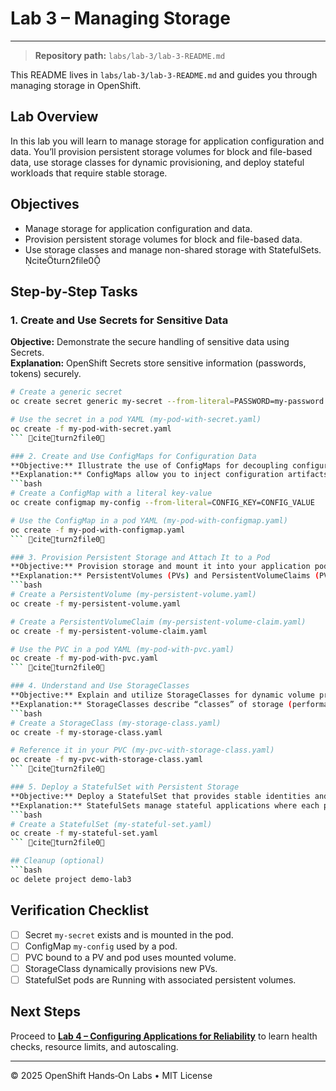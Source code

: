 # Lab 3 – Managing Storage

---

> **Repository path:** `labs/lab-3/lab-3-README.md`

This README lives in `labs/lab-3/lab-3-README.md` and guides you through managing storage in OpenShift.

## Lab Overview
In this lab you will learn to manage storage for application configuration and data. You’ll provision persistent storage volumes for block and file-based data, use storage classes for dynamic provisioning, and deploy stateful workloads that require stable storage.

## Objectives
- Manage storage for application configuration and data.  
- Provision persistent storage volumes for block and file-based data.  
- Use storage classes and manage non-shared storage with StatefulSets. citeturn2file0

## Step‑by‑Step Tasks

### 1. Create and Use Secrets for Sensitive Data
**Objective:** Demonstrate the secure handling of sensitive data using Secrets.  
**Explanation:** OpenShift Secrets store sensitive information (passwords, tokens) securely.  
```bash
# Create a generic secret
oc create secret generic my-secret --from-literal=PASSWORD=my-password

# Use the secret in a pod YAML (my-pod-with-secret.yaml)
oc create -f my-pod-with-secret.yaml
``` citeturn2file0

### 2. Create and Use ConfigMaps for Configuration Data
**Objective:** Illustrate the use of ConfigMaps for decoupling configuration from images.  
**Explanation:** ConfigMaps allow you to inject configuration artifacts into pods.  
```bash
# Create a ConfigMap with a literal key-value
oc create configmap my-config --from-literal=CONFIG_KEY=CONFIG_VALUE

# Use the ConfigMap in a pod YAML (my-pod-with-configmap.yaml)
oc create -f my-pod-with-configmap.yaml
``` citeturn2file0

### 3. Provision Persistent Storage and Attach It to a Pod
**Objective:** Provision storage and mount it into your application pod.  
**Explanation:** PersistentVolumes (PVs) and PersistentVolumeClaims (PVCs) ensure data persists across pod restarts.  
```bash
# Create a PersistentVolume (my-persistent-volume.yaml)
oc create -f my-persistent-volume.yaml

# Create a PersistentVolumeClaim (my-persistent-volume-claim.yaml)
oc create -f my-persistent-volume-claim.yaml

# Use the PVC in a pod YAML (my-pod-with-pvc.yaml)
oc create -f my-pod-with-pvc.yaml
``` citeturn2file0

### 4. Understand and Use StorageClasses
**Objective:** Explain and utilize StorageClasses for dynamic volume provisioning.  
**Explanation:** StorageClasses describe “classes” of storage (performance tiers, backends).  
```bash
# Create a StorageClass (my-storage-class.yaml)
oc create -f my-storage-class.yaml

# Reference it in your PVC (my-pvc-with-storage-class.yaml)
oc create -f my-pvc-with-storage-class.yaml
``` citeturn2file0

### 5. Deploy a StatefulSet with Persistent Storage
**Objective:** Deploy a StatefulSet that provides stable identities and storage for each replica.  
**Explanation:** StatefulSets manage stateful applications where each pod needs its own persistent storage.  
```bash
# Create a StatefulSet (my-stateful-set.yaml)
oc create -f my-stateful-set.yaml
``` citeturn2file0

## Cleanup (optional)
```bash
oc delete project demo-lab3
```

## Verification Checklist
- [ ] Secret `my-secret` exists and is mounted in the pod.  
- [ ] ConfigMap `my-config` used by a pod.  
- [ ] PVC bound to a PV and pod uses mounted volume.  
- [ ] StorageClass dynamically provisions new PVs.  
- [ ] StatefulSet pods are Running with associated persistent volumes.

## Next Steps
Proceed to **[Lab 4 – Configuring Applications for Reliability](../lab-4/README.md)** to learn health checks, resource limits, and autoscaling.

---
© 2025 OpenShift Hands‑On Labs • MIT License

